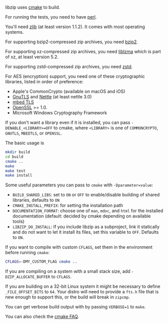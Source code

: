 libzip uses [cmake](https://cmake.org) to build.

For running the tests, you need to have [perl](https://www.perl.org).

You'll need [zlib](http://www.zlib.net/) (at least version 1.1.2). It
comes with most operating systems.

For supporting bzip2-compressed zip archives, you need
[bzip2](http://bzip.org/).

For supporting xz-compressed zip archives, you need
[liblzma](https://tukaani.org/xz/) which is part of xz, at least version 5.2.

For supporting zstd-compressed zip archives, you need
[zstd](https://github.com/facebook/zstd/).

For AES (encryption) support, you need one of these cryptographic libraries,
listed in order of preference:

- Apple's CommonCrypto (available on macOS and iOS)
- [GnuTLS](https://www.gnutls.org/) and [Nettle](https://www.lysator.liu.se/~nisse/nettle/) (at least nettle 3.0)
- [mbed TLS](https://tls.mbed.org/)
- [OpenSSL](https://www.openssl.org/) >= 1.0.
- Microsoft Windows Cryptography Framework

If you don't want a library even if it is installed, you can
pass `-DENABLE_<LIBRARY>=OFF` to cmake, where `<LIBRARY>` is one of
`COMMONCRYPTO`, `GNUTLS`, `MBEDTLS`, or `OPENSSL`.

The basic usage is
```sh
mkdir build
cd build
cmake ..
make
make test
make install
```

Some useful parameters you can pass to `cmake` with `-Dparameter=value`:

- `BUILD_SHARED_LIBS`: set to `ON` or `OFF` to enable/disable building
  of shared libraries, defaults to `ON`
- `CMAKE_INSTALL_PREFIX`: for setting the installation path
- `DOCUMENTATION_FORMAT`: choose one of `man`, `mdoc`, and `html` for
  the installed documentation (default: decided by cmake depending on
  available tools)
- `LIBZIP_DO_INSTALL`: If you include libzip as a subproject, link it
  statically and do not want to let it install its files, set this
  variable to `OFF`. Defaults to `ON`.
  
If you want to compile with custom `CFLAGS`, set them in the environment
before running `cmake`:
```sh
CFLAGS=-DMY_CUSTOM_FLAG cmake ..
```

If you are compiling on a system with a small stack size, add
`-DZIP_ALLOCATE_BUFFER` to `CFLAGS`.

If you are building on a 32-bit Linux system it might be necessary
to define `_FILE_OFFSET_BITS` to `64`. Your distro will need to provide
a `fts.h` file that is new enough to support this, or the build
will break in `zipcmp`.

You can get verbose build output with by passing `VERBOSE=1` to
`make`.

You can also check the [cmake FAQ](https://cmake.org/Wiki/CMake_FAQ).
